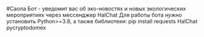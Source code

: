 #Саола Бот - уведомит вас об эко-новостях и новых экологических мероприятиях через мессенджер HalChat
Для работы бота нужно установить Python>=3.8, а также библиотеки:
pip install requests HalChat pycryptodomex